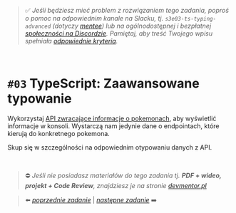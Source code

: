 > :white_check_mark: *Jeśli będziesz mieć problem z rozwiązaniem tego zadania, poproś o pomoc na odpowiednim kanale na Slacku, tj. `s3e03-ts-typing-advanced` (dotyczy [mentee](https://devmentor.pl/mentoring-javascript/)) lub na ogólnodostępnej i bezpłatnej [społeczności na Discordzie](https://devmentor.pl/discord). Pamiętaj, aby treść Twojego wpisu spełniała [odpowiednie kryteria](https://devmentor.pl/jak-prosic-o-pomoc/).*

&nbsp;

# `#03` TypeScript: Zaawansowane typowanie

Wykorzystaj [API zwracające informacje o pokemonach](https://pokeapi.co/), aby wyświetlić informacje w konsoli. Wystarczą nam jedynie dane o endpointach, które kierują do konkretnego pokemona.

Skup się w szczególności na odpowiednim otypowaniu danych z API.

&nbsp;
> :no_entry: *Jeśli nie posiadasz materiałów do tego zadania tj. **PDF + wideo, projekt + Code Review**, znajdziesz je na stronie [devmentor.pl](https://devmentor.pl/workshop-ts-typing-advanced)*

> :arrow_left: [*poprzednie zadanie*](./../02) | [*następne zadanie*](./../04) :arrow_right:
